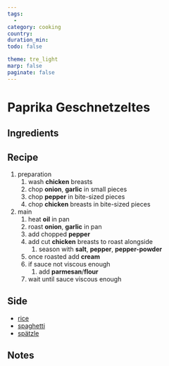 ```yaml
---
tags:
  - 
category: cooking
country:
duration_min:
todo: false

theme: tre_light
marp: false
paginate: false
---
```


# Paprika Geschnetzeltes

## Ingredients

## Recipe
1. preparation
    1. wash **chicken** breasts
    1. chop **onion**, **garlic** in small pieces
    1. chop **pepper** in bite-sized pieces
    1. chop **chicken** breasts in bite-sized pieces
1. main
    1. heat **oil** in pan
    1. roast **onion**, **garlic** in pan
    1. add chopped **pepper**
    1. add cut **chicken** breasts to roast alongside
        1. season with **salt**, **pepper**, **pepper-powder**
    1. once roasted add **cream**
    1. if sauce not viscous enough
        1. add **parmesan**/**flour**
    1. wait until sauce viscous enough

## Side
* [rice](./Rice.md)
* [spaghetti](Pasta.md)
* [spätzle](./Spaetzle.md)

## Notes

